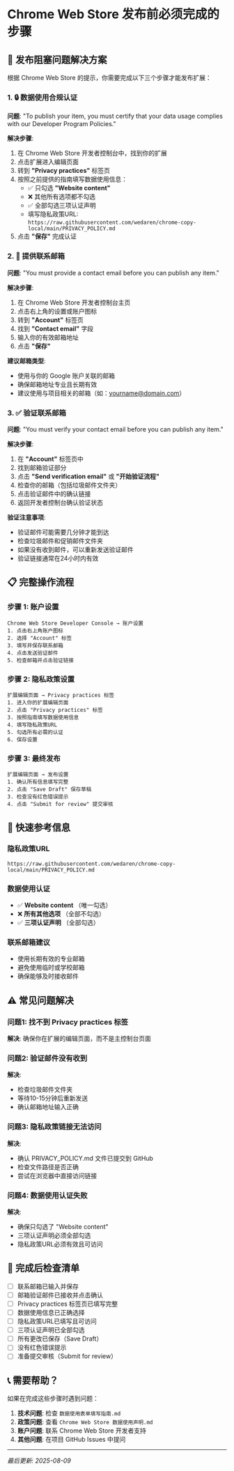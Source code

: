 # Chrome Web Store 发布前必须完成的步骤

## 🚨 发布阻塞问题解决方案

根据 Chrome Web Store 的提示，你需要完成以下三个步骤才能发布扩展：

### 1. 🔒 数据使用合规认证

**问题**: "To publish your item, you must certify that your data usage complies with our Developer Program Policies."

**解决步骤**:
1. 在 Chrome Web Store 开发者控制台中，找到你的扩展
2. 点击扩展进入编辑页面
3. 转到 **"Privacy practices"** 标签页
4. 按照之前提供的指南填写数据使用信息：
   - ✅ 只勾选 **"Website content"**
   - ❌ 其他所有选项都不勾选
   - ✅ 全部勾选三项认证声明
   - 填写隐私政策URL: `https://raw.githubusercontent.com/wedaren/chrome-copy-local/main/PRIVACY_POLICY.md`
5. 点击 **"保存"** 完成认证

### 2. 📧 提供联系邮箱

**问题**: "You must provide a contact email before you can publish any item."

**解决步骤**:
1. 在 Chrome Web Store 开发者控制台主页
2. 点击右上角的设置或账户图标
3. 转到 **"Account"** 标签页
4. 找到 **"Contact email"** 字段
5. 输入你的有效邮箱地址
6. 点击 **"保存"**

**建议邮箱类型**:
- 使用与你的 Google 账户关联的邮箱
- 确保邮箱地址专业且长期有效
- 建议使用与项目相关的邮箱（如：yourname@domain.com）

### 3. ✅ 验证联系邮箱

**问题**: "You must verify your contact email before you can publish any item."

**解决步骤**:
1. 在 **"Account"** 标签页中
2. 找到邮箱验证部分
3. 点击 **"Send verification email"** 或 **"开始验证流程"**
4. 检查你的邮箱（包括垃圾邮件文件夹）
5. 点击验证邮件中的确认链接
6. 返回开发者控制台确认验证状态

**验证注意事项**:
- 验证邮件可能需要几分钟才能到达
- 检查垃圾邮件和促销邮件文件夹
- 如果没有收到邮件，可以重新发送验证邮件
- 验证链接通常在24小时内有效

## 📋 完整操作流程

### 步骤 1: 账户设置
```
Chrome Web Store Developer Console → 账户设置
1. 点击右上角账户图标
2. 选择 "Account" 标签
3. 填写并保存联系邮箱
4. 点击发送验证邮件
5. 检查邮箱并点击验证链接
```

### 步骤 2: 隐私政策设置
```
扩展编辑页面 → Privacy practices 标签
1. 进入你的扩展编辑页面
2. 点击 "Privacy practices" 标签
3. 按照指南填写数据使用信息
4. 填写隐私政策URL
5. 勾选所有必需的认证
6. 保存设置
```

### 步骤 3: 最终发布
```
扩展编辑页面 → 发布设置
1. 确认所有信息填写完整
2. 点击 "Save Draft" 保存草稿
3. 检查没有红色错误提示
4. 点击 "Submit for review" 提交审核
```

## 🔧 快速参考信息

### 隐私政策URL
```
https://raw.githubusercontent.com/wedaren/chrome-copy-local/main/PRIVACY_POLICY.md
```

### 数据使用认证
- ✅ **Website content** （唯一勾选）
- ❌ **所有其他选项** （全部不勾选）
- ✅ **三项认证声明** （全部勾选）

### 联系邮箱建议
- 使用长期有效的专业邮箱
- 避免使用临时或学校邮箱
- 确保能够及时接收邮件

## ⚠️ 常见问题解决

### 问题1: 找不到 Privacy practices 标签
**解决**: 确保你在扩展的编辑页面，而不是主控制台页面

### 问题2: 验证邮件没有收到
**解决**: 
- 检查垃圾邮件文件夹
- 等待10-15分钟后重新发送
- 确认邮箱地址输入正确

### 问题3: 隐私政策链接无法访问
**解决**: 
- 确认 PRIVACY_POLICY.md 文件已提交到 GitHub
- 检查文件路径是否正确
- 尝试在浏览器中直接访问链接

### 问题4: 数据使用认证失败
**解决**: 
- 确保只勾选了 "Website content"
- 三项认证声明必须全部勾选
- 隐私政策URL必须有效且可访问

## 🎯 完成后检查清单

- [ ] 联系邮箱已输入并保存
- [ ] 邮箱验证邮件已接收并点击确认
- [ ] Privacy practices 标签页已填写完整
- [ ] 数据使用信息已正确选择
- [ ] 隐私政策URL已填写且可访问
- [ ] 三项认证声明已全部勾选
- [ ] 所有更改已保存（Save Draft）
- [ ] 没有红色错误提示
- [ ] 准备提交审核（Submit for review）

## 📞 需要帮助？

如果在完成这些步骤时遇到问题：

1. **技术问题**: 检查 `数据使用表单填写指南.md`
2. **政策问题**: 查看 `Chrome Web Store 数据使用声明.md`  
3. **账户问题**: 联系 Chrome Web Store 开发者支持
4. **其他问题**: 在项目 GitHub Issues 中提问

---
*最后更新: 2025-08-09*
